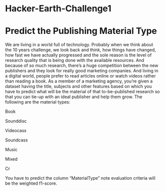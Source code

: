 # Hacker-Earth-Challenge1

# Predict the Publishing Material Type

We are living in a world full of technology. Probably when we think about the 10 years challenge, we look back and think, how things have changed, how fast we have actually progressed and the sole reason is the level of research quality that is being done with the available resources. And because of so much research, there’s a huge competition between the new publishers and they look for really good marketing companies. And living in a digital world, people prefer to read articles online or watch videos rather than reading a book. As a member of a marketing agency, you’re given a dataset having the title, subjects and other features based on which you have to predict what will be the material of that to-be-published research so that you can tie-up with an ideal publisher and help them grow. The following are the material types:

Book


Sounddisc

Videocass

Soundcass

Music

Mixed

Cr

You have to predict the column “MaterialType”  note evaluation criteria will be the weighted f1-score.
 
